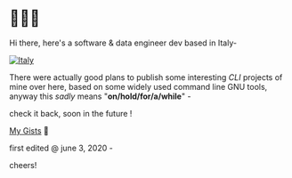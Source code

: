 
# 👨🏻‍💻

Hi there, here's a software & data engineer dev based in Italy-

[![Italy](https://upload.wikimedia.org/wikipedia/commons/thumb/b/ba/EU-Italy.svg/285px-EU-Italy.svg.png)](https://en.wikipedia.org/wiki/Italy)

There were actually good plans to publish some interesting _CLI_ projects of mine over here,
based on some widely used command line GNU tools, anyway this *sadly* means "**on/hold/for/a/while**" -

check it back, soon in the future !

[My Gists](https://gist.github.com/narji-0x) 🏮

first edited @ june 3, 2020 -

cheers!
